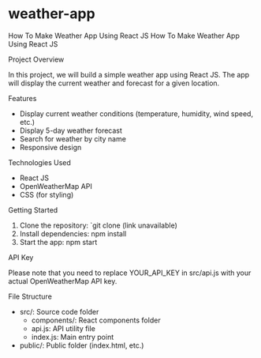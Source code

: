 # weather-app
How To Make Weather App Using React JS 
How To Make Weather App Using React JS

Project Overview

In this project, we will build a simple weather app using React JS. The app will display the current weather and forecast for a given location.

Features

- Display current weather conditions (temperature, humidity, wind speed, etc.)
- Display 5-day weather forecast
- Search for weather by city name
- Responsive design

Technologies Used

- React JS
- OpenWeatherMap API
- CSS (for styling)

Getting Started

1. Clone the repository: `git clone (link unavailable)
2. Install dependencies: npm install
3. Start the app: npm start

API Key

Please note that you need to replace YOUR_API_KEY in src/api.js with your actual OpenWeatherMap API key.

File Structure

- src/: Source code folder
    - components/: React components folder
    - api.js: API utility file
    - index.js: Main entry point
- public/: Public folder (index.html, etc.)

